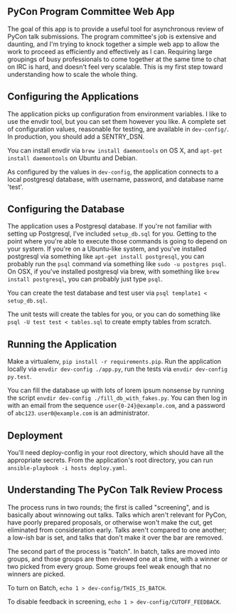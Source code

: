 PyCon Program Committee Web App
-------------------------------

The goal of this app is to provide a useful tool for asynchronous review of
PyCon talk submissions. The program committee's job is extensive and daunting,
and I'm trying to knock together a simple web app to allow the work to proceed
as efficiently and effectively as I can. Requiring large groupings of
busy professionals to come together at the same time to chat on IRC is hard,
and doesn't feel very scalable. This is my first step toward understanding how
to scale the whole thing.



Configuring the Applications
------------------------

The application picks up configuration from environment variables. I like to
use the envdir tool, but you can set them however you like. A complete set of
configuration values, reasonable for testing, are available in `dev-config/`.
In production, you should add a SENTRY_DSN.

You can install envdir via `brew install daemontools` on OS X, and `apt-get
install daemontools` on Ubuntu and Debian.

As configured by the values in `dev-config`, the application connects to a local
postgresql database, with username, password, and database name 'test'.

Configuring the Database
---------------------

The application uses a Postgresql database. If you're not familiar with setting
up Postgresql, I've included `setup_db.sql` for you. Getting to the point where
you're able to execute those commands is going to depend on your system. If
you're on a Ubuntu-like system, and you've installed postgresql via something
like `apt-get install postgresql`, you can probably run the `psql` command via
something like `sudo -u postgres psql`. On OSX, if you've installed postgresql
via brew, with something like `brew install postgresql`, you can probably just
type `psql`.

You can create the test database and test user via 
`psql template1 < setup_db.sql`.

The unit tests will create the tables for you, or you can do something like
`psql -U test test < tables.sql` to create empty tables from scratch.




Running the Application
-----------------
Make a virtualenv, `pip install -r requirements.pip`. Run the application
locally via `envdir dev-config ./app.py`, run the tests via
`envdir dev-config py.test`.

You can fill the database up with lots of lorem ipsum nonsense by running the
script `envdir dev-config ./fill_db_with_fakes.py`. You can then log in with
an email from the sequence `user{0-24}@example.com`, and a password of `abc123`.
`user0@example.com` is an administrator.



Deployment
----------

You'll need deploy-config in your root directory, which should have all the
appropriate secrets. From the application's root directory, you can run
`ansible-playbook -i hosts deploy.yaml`.



Understanding The PyCon Talk Review Process
------------
The process runs in two rounds; the first is called "screening", and is
basically about winnowing out talks. Talks which aren't relevant for
PyCon, have poorly prepared proposals, or otherwise won't make the cut, get
eliminated from consideration early. Talks aren't compared to one another; a
low-ish bar is set, and talks that don't make it over the bar are removed.

The second part of the process is "batch". In batch, talks are
moved into groups, and those groups are then reviewed one at a time, with
a winner or two picked from every group. Some groups feel weak enough that no
winners are picked.

To turn on Batch, `echo 1 > dev-config/THIS_IS_BATCH`.

To disable feedback in screening, `echo 1 > dev-config/CUTOFF_FEEDBACK`.
